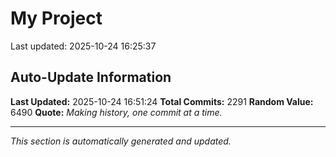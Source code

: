 # My Project


Last updated: 2025-10-24 16:25:37


























































































































































































































































































































































































































































































































































































































































































































































































































































































































































































































































































































































































































































































































































































































































































































































































































































































































































































































































































































































































































































































































































































































































































































































































































































































































































































































































































































































































## Auto-Update Information

**Last Updated:** 2025-10-24 16:51:24
**Total Commits:** 2291
**Random Value:** 6490
**Quote:** _Making history, one commit at a time._

---
_This section is automatically generated and updated._